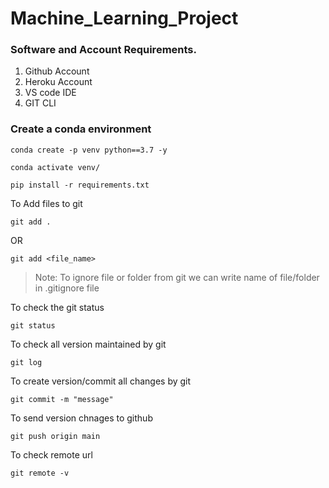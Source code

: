 # Machine_Learning_Project

### Software and Account Requirements.
1. Github Account
2. Heroku Account
3. VS code IDE
4. GIT CLI


### Create a conda environment
```
conda create -p venv python==3.7 -y
```

```
conda activate venv/
```

```
pip install -r requirements.txt
```

To Add files to git
```
git add .
```

OR
```
git add <file_name>
```

> Note: To ignore file or folder from git we can write name of file/folder in .gitignore file

To check the git status
```
git status
```

To check all version maintained by git
```
git log
```

To create version/commit all changes by git
```
git commit -m "message"
```

To send version chnages to github
```
git push origin main
```

To check remote url
```
git remote -v
```

